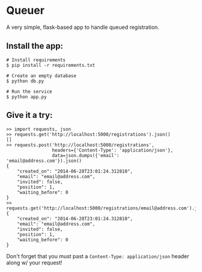 Queuer
======

A very simple, flask-based app to handle queued registration.

Install the app:
----------------

```
# Install requirements
$ pip install -r requirements.txt

# Create an empty database
$ python db.py

# Run the service
$ python app.py
```

Give it a try:
--------------

```
>> import requests, json
>> requests.get('http://localhost:5000/registrations').json()
[]
>> requests.post('http://localhost:5000/registrations',
                 headers={'Content-Type': 'application/json'},
                 data=json.dumps({'email': 'email@address.com'}).json()
{
    "created_on": "2014-06-28T23:01:24.312810", 
    "email": "email@address.com", 
    "invited": false, 
    "position": 1, 
    "waiting_before": 0
}
>> requests.get('http://localhost:5000/registrations/email@address.com').json()
{
    "created_on": "2014-06-28T23:01:24.312810", 
    "email": "email@address.com", 
    "invited": false, 
    "position": 1, 
    "waiting_before": 0
}
```

Don't forget that you must past a `Content-Type: application/json` header along
w/ your request!
